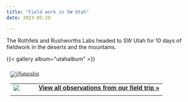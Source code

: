 ```yaml
---
title: "Field work in SW Utah"
date: 2023-05-29

---
```


The Rothfels and Rushworths Labs headed to SW Utah for 10 days of fieldwork in the deserts and the mountains. 
<!--more-->


{{< gallery album="utahalbum" >}}


<style type="text/css" media="screen">
.inat-widget { font-family: Georgia, serif; padding: 10px; line-height: 1;}
.inat-widget-header {margin-bottom: 10px;}
.inat-widget td {vertical-align: top; padding-bottom: 10px;}
.inat-label { color: #888; }
.inat-meta { font-size: smaller; margin-top: 3px; line-height: 1.2;}
.inat-observation-body, .inat-user-body { padding-left: 10px; }
.inat-observation-image {text-align: center;}
.inat-observation-image, .inat-user-image { width: 48px; display: inline-block; }
.inat-observation-image img, .inat-user-image img { max-width: 48px; }
.inat-observation-image img { vertical-align: middle; }
.inat-widget-small .inat-observation-image { display:block; float: left; margin: 0 3px 3px 0; height:48px;}
.inat-label, .inat-value, .inat-user { font-family: "Trebuchet MS", Arial, sans-serif; }
.inat-user-body {vertical-align: middle;}
.inat-widget td.inat-user-body {vertical-align: middle;}
.inat-widget .inat-footer td.inat-value {vertical-align: middle; padding-left: 10px;}
</style>
<div class="inat-widget">
    <div class="inat-widget-header">
      <a href="https://www.inaturalist.org"><img alt="iNaturalist" src="https://www.inaturalist.org/assets/logo-small.png" /></a>  
    </div>
  <script type="text/javascript" charset="utf-8" src="https://www.inaturalist.org/observations/widget?project_id=171005.widget?layout=small&limit=20&order=desc&order_by=observed_on"></script>
  <table class="inat-footer">
    <tr class="inat-user">
        <td class="inat-user-image">
          <a border="0" href="https://www.inaturalist.org/observations/jennaekwealor"><img class="usericon" src="https://static.inaturalist.org/attachments/users/icons/70413/thumb.jpg?1537389449" /></a>
        </td>
      <td class="inat-value">
        <strong>
            <a href="https://www.inaturalist.org/observations/widget?project_id=171005">View all observations from our field trip »</a>
        </strong>
      </td>
    </tr>
  </table>
</div>

